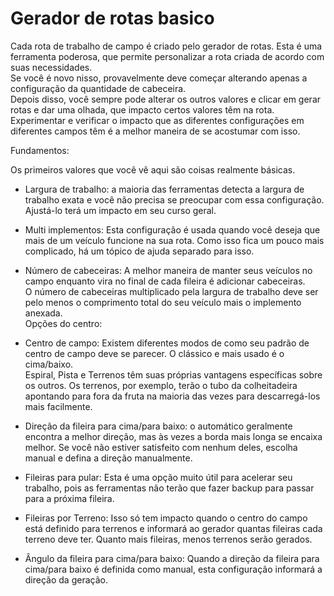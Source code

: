 # Gerador de rotas basico
  
Cada rota de trabalho de campo é criado pelo gerador de rotas. Esta é uma ferramenta poderosa, que permite personalizar a rota criada de acordo com suas necessidades.  
Se você é novo nisso, provavelmente deve começar alterando apenas a configuração da quantidade de cabeceira.  
Depois disso, você sempre pode alterar os outros valores e clicar em gerar rotas e dar uma olhada, que impacto certos valores têm na rota.  
Experimentar e verificar o impacto que as diferentes configurações em diferentes campos têm é a melhor maneira de se acostumar com isso.  


  
Fundamentos:  

Os primeiros valores que você vê aqui são coisas realmente básicas.  
- Largura de trabalho: a maioria das ferramentas detecta a largura de trabalho exata e você não precisa se preocupar com essa configuração. Ajustá-lo terá um impacto em seu curso geral.  
- Multi implementos: Esta configuração é usada quando você deseja que mais de um veículo funcione na sua rota. Como isso fica um pouco mais complicado, há um tópico de ajuda separado para isso.  
- Número de cabeceiras: A melhor maneira de manter seus veículos no campo enquanto vira no final de cada fileira é adicionar cabeceiras.  
O número de cabeceiras multiplicado pela largura de trabalho deve ser pelo menos o comprimento total do seu veículo mais o implemento anexada.  
Opções do centro:  

- Centro de campo: Existem diferentes modos de como seu padrão de centro de campo deve se parecer. O clássico e mais usado é o cima/baixo.  
Espiral, Pista e Terrenos têm suas próprias vantagens específicas sobre os outros. Os terrenos, por exemplo, terão o tubo da colheitadeira apontando para fora da fruta na maioria das vezes para descarregá-los mais facilmente.  
- Direção da fileira para cima/para baixo: o automático geralmente encontra a melhor direção, mas às vezes a borda mais longa se encaixa melhor. Se você não estiver satisfeito com nenhum deles, escolha manual e defina a direção manualmente.  
- Fileiras para pular: Esta é uma opção muito útil para acelerar seu trabalho, pois as ferramentas não terão que fazer backup para passar para a próxima fileira.  
- Fileiras por Terreno: Isso só tem impacto quando o centro do campo está definido para terrenos e informará ao gerador quantas fileiras cada terreno deve ter. Quanto mais fileiras, menos terrenos serão gerados.  
- Ângulo da fileira para cima/para baixo: Quando a direção da fileira para cima/para baixo é definida como manual, esta configuração informará a direção da geração.  


